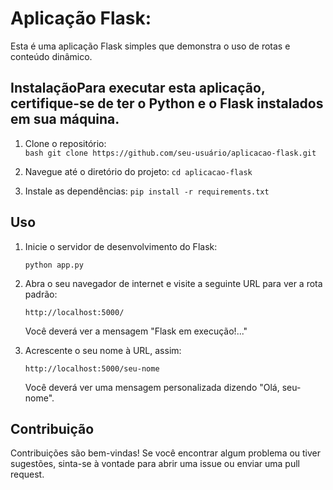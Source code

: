 # Aplicação Flask: 
  Esta é uma aplicação Flask simples que demonstra o uso de rotas e conteúdo dinâmico.
  
## InstalaçãoPara executar esta aplicação, certifique-se de ter o Python e o Flask instalados em sua máquina.

  1. Clone o repositório:   
  ```bash git clone https://github.com/seu-usuário/aplicacao-flask.git ```
  
  3.  Navegue até o diretório do projeto:
  ``` cd aplicacao-flask ```
  
  4.  Instale as dependências:
  ``` pip install -r requirements.txt ```

## Uso

1.  Inicie o servidor de desenvolvimento do Flask:

        python app.py

2.  Abra o seu navegador de internet e visite a seguinte URL para ver a rota padrão:

        http://localhost:5000/

    Você deverá ver a mensagem "Flask em execução!..."

3.  Acrescente o seu nome à URL, assim:

        http://localhost:5000/seu-nome

    Você deverá ver uma mensagem personalizada dizendo "Olá, seu-nome".

## Contribuição

Contribuições são bem-vindas! Se você encontrar algum problema ou tiver sugestões, sinta-se à vontade para abrir uma issue ou enviar uma pull request.
